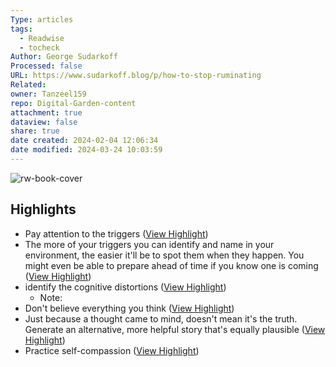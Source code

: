 ```yaml
---
Type: articles
tags:
  - Readwise
  - tocheck
Author: George Sudarkoff
Processed: false
URL: https://www.sudarkoff.blog/p/how-to-stop-ruminating
Related: 
owner: Tanzeel159
repo: Digital-Garden-content
attachment: true
dataview: false
share: true
date created: 2024-02-04 12:06:34
date modified: 2024-03-24 10:03:59
---
```

![rw-book-cover](https://images.unsplash.com/photo-1626856909794-6edb639cb8ed?crop=entropy&cs=tinysrgb&fit=max&fm=jpg&ixid=MnwzMDAzMzh8MHwxfHNlYXJjaHwxMHx8Y29nbml0aXZlJTIwZGlzdG9ydGlvbnxlbnwwfHx8fDE2ODA3MjIxOTk&ixlib=rb-4.0.3&q=80&w=1080)

## Highlights
- Pay attention to the triggers ([View Highlight](https://read.readwise.io/read/01gxgv2e9kxm3e44tp2434tvzp))
- The more of your triggers you can identify and name in your environment, the easier it'll be to spot them when they happen. You might even be able to prepare ahead of time if you know one is coming ([View Highlight](https://read.readwise.io/read/01gxgvz863fc4grars2b72t6hn))
- identify the cognitive distortions ([View Highlight](https://read.readwise.io/read/01gxgvzwb2xmfvnvrpdn4nkntz))
    - Note:
- Don't believe everything you think ([View Highlight](https://read.readwise.io/read/01gxgw0g83cnangv7ew3d2c2ep))
- Just because a thought came to mind, doesn't mean it's the truth. Generate an alternative, more helpful story that's equally plausible ([View Highlight](https://read.readwise.io/read/01gxgw0nx4re8b1nr46yw5dxz4))
- Practice self-compassion ([View Highlight](https://read.readwise.io/read/01gxgw1dng1jccj3wes05d05pw))
